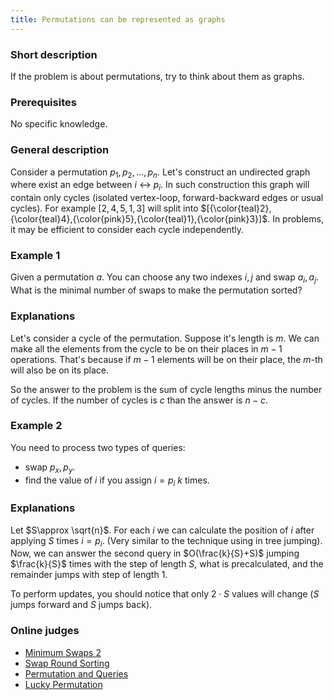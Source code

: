 ```yaml
---
title: Permutations can be represented as graphs
---
```


### Short description

If the problem is about permutations, try to think about them as graphs.

### Prerequisites

No specific knowledge.

### General description

Consider a permutation $p_1,p_2,\dots, p_n$. Let's construct an undirected graph where exist an edge between $i$ $\leftrightarrow$ $p_i$. In such construction this graph will contain only cycles (isolated vertex-loop, forward-backward edges or usual cycles).
For example $[2,4,5,1,3]$ will split into $[{\color{teal}2},{\color{teal}4},{\color{pink}5},{\color{teal}1},{\color{pink}3}]$.
In problems, it may be efficient to consider each cycle independently.

### Example 1

Given a permutation $a$. You can choose any two indexes $i,j$ and swap $a_i,a_j$. What is the minimal number of swaps to make the permutation sorted?

### Explanations

Let's consider a cycle of the permutation. Suppose it's length is $m$. We can make all the elements from the cycle to be on their places in $m-1$ operations. That's because if $m-1$ elements will be on their place, the $m$-th will also be on its place.

So the answer to the problem is the sum of cycle lengths minus the number of cycles. If the number of cycles is $c$ than the answer is $n-c$.

### Example 2

You need to process two types of queries:

- swap $p_x,p_y$.
- find the value of $i$ if you assign $i=p_i$  $k$ times.

### Explanations

Let $S\approx \sqrt{n}$. For each $i$ we can calculate the position of $i$ after applying $S$ times $i=p_i$. (Very similar to the technique using in tree jumping). Now, we can answer the second query in $O(\frac{k}{S}+S)$ jumping $\frac{k}{S}$ times with the step of length $S$, what is precalculated, and the remainder jumps with step of length $1$.

To perform updates, you should notice that only $2 \cdot S$ values will change ($S$ jumps forward and $S$ jumps back).

### Online judges
- [Minimum Swaps 2](https://www.hackerrank.com/challenges/minimum-swaps-2/problem)
- [Swap Round Sorting](https://cses.fi/problemset/task/1698)
- [Permutation and Queries](https://codeforces.com/problemset/problem/1619/H?locale=en)
- [Lucky Permutation](https://codeforces.com/contest/1768/problem/D?locale=en)
